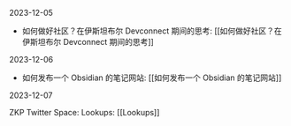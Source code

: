 2023-12-05

- 如何做好社区？在伊斯坦布尔 Devconnect 期间的思考: [[如何做好社区？在伊斯坦布尔 Devconnect 期间的思考]]

2023-12-06

- 如何发布一个 Obsidian 的笔记网站: [[如何发布一个 Obsidian 的笔记网站]]

2023-12-07

ZKP Twitter Space: Lookups: [[Lookups]]
